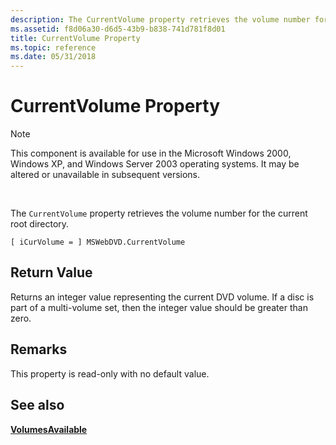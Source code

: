 ```yaml
---
description: The CurrentVolume property retrieves the volume number for the current root directory.
ms.assetid: f8d06a30-d6d5-43b9-b838-741d781f8d01
title: CurrentVolume Property
ms.topic: reference
ms.date: 05/31/2018
---
```


# CurrentVolume Property

> [!Note]  
> This component is available for use in the Microsoft Windows 2000, Windows XP, and Windows Server 2003 operating systems. It may be altered or unavailable in subsequent versions.

 

The `CurrentVolume` property retrieves the volume number for the current root directory.

``` syntax
[ iCurVolume = ] MSWebDVD.CurrentVolume
```

## Return Value

Returns an integer value representing the current DVD volume. If a disc is part of a multi-volume set, then the integer value should be greater than zero.

## Remarks

This property is read-only with no default value.

## See also

<dl> <dt>

[**VolumesAvailable**](volumesavailable-property.md)
</dt> </dl>

 

 



